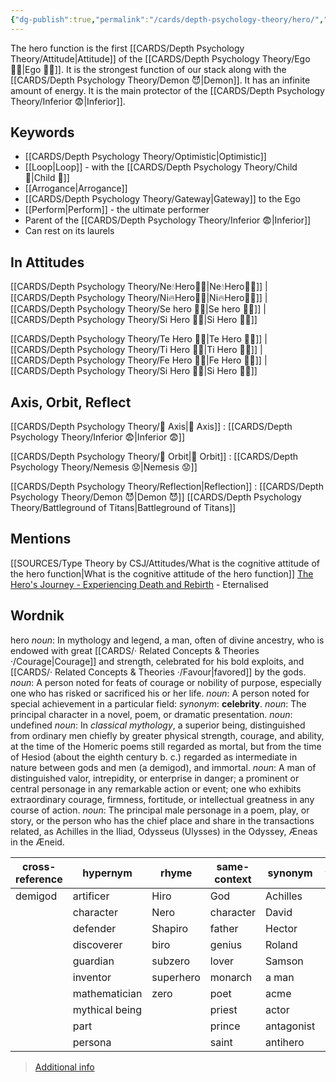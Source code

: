 ```yaml
---
{"dg-publish":true,"permalink":"/cards/depth-psychology-theory/hero/","noteIcon":"","created":"2022-12-27T21:08:31.010+01:00","updated":"2023-04-10T21:33:06.680+02:00"}
---
```



The hero function is the first [[CARDS/Depth Psychology Theory/Attitude\|Attitude]] of the [[CARDS/Depth Psychology Theory/Ego 🙋‍♂️\|Ego 🙋‍♂️]]. 
It is the strongest function of our stack along with the [[CARDS/Depth Psychology Theory/Demon 😈\|Demon]]. 
It has an infinite amount of energy. 
It is the main protector of the [[CARDS/Depth Psychology Theory/Inferior 😨\|Inferior]]. 

## Keywords
- [[CARDS/Depth Psychology Theory/Optimistic\|Optimistic]]
- [[Loop\|Loop]] - with the [[CARDS/Depth Psychology Theory/Child 👼\|Child 👼]]
- [[Arrogance\|Arrogance]]
- [[CARDS/Depth Psychology Theory/Gateway\|Gateway]] to the Ego
- [[Perform\|Perform]] - the ultimate performer
- Parent of the [[CARDS/Depth Psychology Theory/Inferior 😨\|Inferior]] 
- Can rest on its laurels 

## In Attitudes

[[CARDS/Depth Psychology Theory/Ne💧Hero🦸‍♂️\|Ne💧Hero🦸‍♂️]] | [[CARDS/Depth Psychology Theory/Ni🔥Hero🦸‍♂️\|Ni🔥Hero🦸‍♂️]] | [[CARDS/Depth Psychology Theory/Se hero 🦸‍♂️\|Se hero 🦸‍♂️]] | [[CARDS/Depth Psychology Theory/Si Hero 🦸‍♂️\|Si Hero 🦸‍♂️]]

[[CARDS/Depth Psychology Theory/Te Hero 🦸‍♂️\|Te Hero 🦸‍♂️]] | [[CARDS/Depth Psychology Theory/Ti Hero 🦸‍♂️\|Ti Hero 🦸‍♂️]] | [[CARDS/Depth Psychology Theory/Fe Hero 🦸‍♂️\|Fe Hero 🦸‍♂️]] | [[CARDS/Depth Psychology Theory/Si Hero 🦸‍♂️\|Si Hero 🦸‍♂️]]

## Axis, Orbit, Reflect

[[CARDS/Depth Psychology Theory/🧲 Axis\|🧲 Axis]] : [[CARDS/Depth Psychology Theory/Inferior 😨\|Inferior 😨]]

[[CARDS/Depth Psychology Theory/🔄 Orbit\|🔄 Orbit]] : [[CARDS/Depth Psychology Theory/Nemesis 😟\|Nemesis 😟]]

[[CARDS/Depth Psychology Theory/Reflection\|Reflection]] : [[CARDS/Depth Psychology Theory/Demon 😈\|Demon 😈]]
[[CARDS/Depth Psychology Theory/Battleground of Titans\|Battleground of Titans]]

## Mentions 
[[SOURCES/Type Theory by CSJ/Attitudes/What is the cognitive attitude of the hero function\|What is the cognitive attitude of the hero function]]
[The Hero's Journey - Experiencing Death and Rebirth](https://www.youtube.com/watch?v=tssOG2rS1AA) - Eternalised

## Wordnik
hero
*noun*: In mythology and legend, a man, often of divine ancestry, who is endowed with great [[CARDS/· Related Concepts & Theories ·/Courage\|Courage]] and strength, celebrated for his bold exploits, and [[CARDS/· Related Concepts & Theories ·/Favour\|favored]] by the gods.
*noun*: A person noted for feats of courage or nobility of purpose, especially one who has risked or sacrificed his or her life.
*noun*: A person noted for special achievement in a particular field: <i>synonym</i>: <strong> celebrity</strong>.
*noun*: The principal character in a novel, poem, or dramatic presentation.
*noun*: undefined
*noun*: In <em>classical mythology</em>, a superior being, distinguished from ordinary men chiefly by greater physical strength, courage, and ability, at the time of the Homeric poems still regarded as mortal, but from the time of Hesiod (about the eighth century <sc>b. c.</sc>) regarded as intermediate in nature between gods and men (a demigod), and immortal.
*noun*: A man of distinguished valor, intrepidity, or enterprise in danger; a prominent or central personage in any remarkable action or event; one who exhibits extraordinary courage, firmness, fortitude, or intellectual greatness in any course of action.
*noun*: The principal male personage in a poem, play, or story, or the person who has the chief place and share in the transactions related, as Achilles in the Iliad, Odysseus (Ulysses) in the Odyssey, Æneas in the Æneid.

| cross-reference |hypernym |rhyme |same-context |synonym |variant |
| --- | --- | --- | --- | --- | --- |
| demigod | artificer | Hiro | God | Achilles | heroes |
|  | character | Nero | character | David |  |
|  | defender | Shapiro | father | Hector |  |
|  | discoverer | biro | genius | Roland |  |
|  | guardian | subzero | lover | Samson |  |
|  | inventor | superhero | monarch | a man |  |
|  | mathematician | zero | poet | acme |  |
|  | mythical being |  | priest | actor |  |
|  | part |  | prince | antagonist |  |
|  | persona |  | saint | antihero |  |

> [Additional info](https://www.wordnik.com/words/hero)


